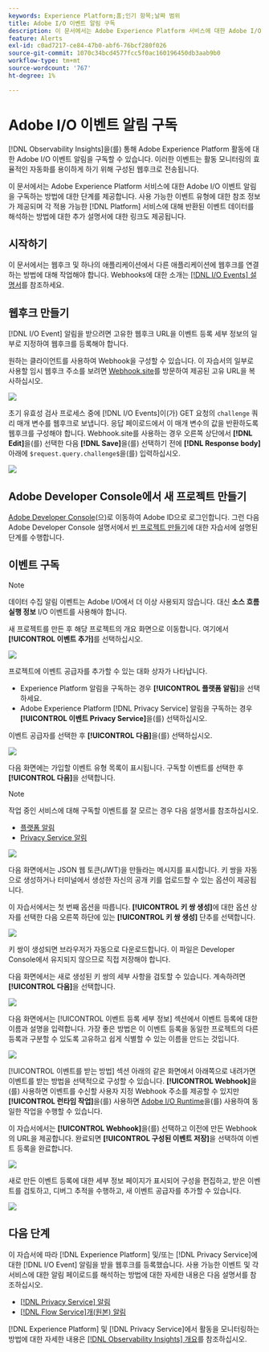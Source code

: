 ```yaml
---
keywords: Experience Platform;홈;인기 항목;날짜 범위
title: Adobe I/O 이벤트 알림 구독
description: 이 문서에서는 Adobe Experience Platform 서비스에 대한 Adobe I/O 이벤트 알림을 구독하는 방법에 대한 단계를 제공합니다. 사용 가능한 이벤트 유형에 대한 참조 정보가 제공되며 적용 가능한 각  [!DNL Platform] 서비스에 대해 반환된 이벤트 데이터를 해석하는 방법에 대한 추가 설명서 링크도 함께 제공됩니다.
feature: Alerts
exl-id: c0ad7217-ce84-47b0-abf6-76bcf280f026
source-git-commit: 1070c34bcd4577fcc5f0ac160196450db3aab9b0
workflow-type: tm+mt
source-wordcount: '767'
ht-degree: 1%

---
```


# Adobe I/O 이벤트 알림 구독

[!DNL Observability Insights]을(를) 통해 Adobe Experience Platform 활동에 대한 Adobe I/O 이벤트 알림을 구독할 수 있습니다. 이러한 이벤트는 활동 모니터링의 효율적인 자동화를 용이하게 하기 위해 구성된 웹후크로 전송됩니다.

이 문서에서는 Adobe Experience Platform 서비스에 대한 Adobe I/O 이벤트 알림을 구독하는 방법에 대한 단계를 제공합니다. 사용 가능한 이벤트 유형에 대한 참조 정보가 제공되며 각 적용 가능한 [!DNL Platform] 서비스에 대해 반환된 이벤트 데이터를 해석하는 방법에 대한 추가 설명서에 대한 링크도 제공됩니다.

## 시작하기

이 문서에서는 웹후크 및 하나의 애플리케이션에서 다른 애플리케이션에 웹후크를 연결하는 방법에 대해 작업해야 합니다. Webhooks에 대한 소개는 [[!DNL I/O Events] 설명서](https://www.adobe.io/apis/experienceplatform/events/docs.html#!adobedocs/adobeio-events/master/intro/webhook_docs_intro.md)를 참조하세요.

## 웹후크 만들기

[!DNL I/O Event] 알림을 받으려면 고유한 웹후크 URL을 이벤트 등록 세부 정보의 일부로 지정하여 웹후크를 등록해야 합니다.

원하는 클라이언트를 사용하여 Webhook을 구성할 수 있습니다. 이 자습서의 일부로 사용할 임시 웹후크 주소를 보려면 [Webhook.site](https://webhook.site/)를 방문하여 제공된 고유 URL을 복사하십시오.

![](../images/notifications/webhook-url.png)

초기 유효성 검사 프로세스 중에 [!DNL I/O Events]이(가) GET 요청의 `challenge` 쿼리 매개 변수를 웹후크로 보냅니다. 응답 페이로드에서 이 매개 변수의 값을 반환하도록 웹후크를 구성해야 합니다. Webhook.site를 사용하는 경우 오른쪽 상단에서 **[!DNL Edit]**&#x200B;을(를) 선택한 다음 **[!DNL Save]**&#x200B;을(를) 선택하기 전에 **[!DNL Response body]** 아래에 `$request.query.challenge$`을(를) 입력하십시오.

![](../images/notifications/response-challenge.png)

## Adobe Developer Console에서 새 프로젝트 만들기

[Adobe Developer Console](https://www.adobe.com/go/devs_console_ui)(으)로 이동하여 Adobe ID으로 로그인합니다. 그런 다음 Adobe Developer Console 설명서에서 [빈 프로젝트 만들기](https://developer.adobe.com/developer-console/docs/guides/projects/projects-empty/)에 대한 자습서에 설명된 단계를 수행합니다.

## 이벤트 구독

>[!NOTE]
>
>데이터 수집 알림 이벤트는 Adobe I/O에서 더 이상 사용되지 않습니다. 대신 **소스 흐름 실행 정보** I/O 이벤트를 사용해야 합니다.

새 프로젝트를 만든 후 해당 프로젝트의 개요 화면으로 이동합니다. 여기에서 **[!UICONTROL 이벤트 추가]**&#x200B;를 선택하십시오.

![](../images/notifications/add-event-button.png)

프로젝트에 이벤트 공급자를 추가할 수 있는 대화 상자가 나타납니다.

* Experience Platform 알림을 구독하는 경우 **[!UICONTROL 플랫폼 알림]**&#x200B;을 선택하세요.
* Adobe Experience Platform [!DNL Privacy Service] 알림을 구독하는 경우 **[!UICONTROL 이벤트 Privacy Service]**&#x200B;을(를) 선택하십시오.

이벤트 공급자를 선택한 후 **[!UICONTROL 다음]**&#x200B;을(를) 선택하십시오.

![](../images/notifications/event-provider.png)

다음 화면에는 가입할 이벤트 유형 목록이 표시됩니다. 구독할 이벤트를 선택한 후 **[!UICONTROL 다음]**&#x200B;을 선택합니다.

>[!NOTE]
>
>작업 중인 서비스에 대해 구독할 이벤트를 잘 모르는 경우 다음 설명서를 참조하십시오.
>
>* [플랫폼 알림](./rules.md)
>* [Privacy Service 알림](../../privacy-service/privacy-events.md)

![](../images/notifications/choose-event-subscriptions.png)

다음 화면에서는 JSON 웹 토큰(JWT)을 만들라는 메시지를 표시합니다. 키 쌍을 자동으로 생성하거나 터미널에서 생성한 자신의 공개 키를 업로드할 수 있는 옵션이 제공됩니다.

이 자습서에서는 첫 번째 옵션을 따릅니다. **[!UICONTROL 키 쌍 생성]**&#x200B;에 대한 옵션 상자를 선택한 다음 오른쪽 하단에 있는 **[!UICONTROL 키 쌍 생성]** 단추를 선택합니다.

![](../images/notifications/generate-keypair.png)

키 쌍이 생성되면 브라우저가 자동으로 다운로드합니다. 이 파일은 Developer Console에서 유지되지 않으므로 직접 저장해야 합니다.

다음 화면에서는 새로 생성된 키 쌍의 세부 사항을 검토할 수 있습니다. 계속하려면 **[!UICONTROL 다음]**&#x200B;을 선택합니다.

![](../images/notifications/keypair-generated.png)

다음 화면에서는 [!UICONTROL 이벤트 등록 세부 정보] 섹션에서 이벤트 등록에 대한 이름과 설명을 입력합니다. 가장 좋은 방법은 이 이벤트 등록을 동일한 프로젝트의 다른 등록과 구분할 수 있도록 고유하고 쉽게 식별할 수 있는 이름을 만드는 것입니다.

![](../images/notifications/registration-details.png)

[!UICONTROL 이벤트를 받는 방법] 섹션 아래의 같은 화면에서 아래쪽으로 내려가면 이벤트를 받는 방법을 선택적으로 구성할 수 있습니다. **[!UICONTROL Webhook]**&#x200B;을(를) 사용하면 이벤트를 수신할 사용자 지정 Webhook 주소를 제공할 수 있지만 **[!UICONTROL 런타임 작업]**&#x200B;을(를) 사용하면 [Adobe I/O Runtime](https://www.adobe.io/apis/experienceplatform/runtime/docs.html)을(를) 사용하여 동일한 작업을 수행할 수 있습니다.

이 자습서에서는 **[!UICONTROL Webhook]**&#x200B;을(를) 선택하고 이전에 만든 Webhook의 URL을 제공합니다. 완료되면 **[!UICONTROL 구성된 이벤트 저장]**&#x200B;을 선택하여 이벤트 등록을 완료합니다.

![](../images/notifications/receive-events.png)

새로 만든 이벤트 등록에 대한 세부 정보 페이지가 표시되어 구성을 편집하고, 받은 이벤트를 검토하고, 디버그 추적을 수행하고, 새 이벤트 공급자를 추가할 수 있습니다.

![](../images/notifications/registration-complete.png)

## 다음 단계

이 자습서에 따라 [!DNL Experience Platform] 및/또는 [!DNL Privacy Service]에 대한 [!DNL I/O Event] 알림을 받을 웹후크를 등록했습니다. 사용 가능한 이벤트 및 각 서비스에 대한 알림 페이로드를 해석하는 방법에 대한 자세한 내용은 다음 설명서를 참조하십시오.

* [[!DNL Privacy Service] 알림](../../privacy-service/privacy-events.md)
* [[!DNL Flow Service]개(원본) 알림](../../sources/notifications.md)

[!DNL Experience Platform] 및 [!DNL Privacy Service]에서 활동을 모니터링하는 방법에 대한 자세한 내용은 [[!DNL Observability Insights] 개요](../home.md)를 참조하십시오.
